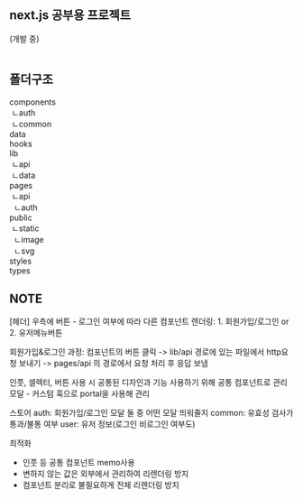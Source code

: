 ## next.js 공부용 프로젝트
(개발 중)
<br/><br/>


## 폴더구조
components  
 &nbsp;ㄴauth  
 &nbsp;ㄴcommon  
data  
hooks  
lib  
 &nbsp;ㄴapi  
 &nbsp;ㄴdata  
pages  
 &nbsp;ㄴapi  
  &nbsp;&nbsp;ㄴauth  
public  
 &nbsp;ㄴstatic  
  &nbsp;&nbsp;ㄴimage  
  &nbsp;&nbsp;ㄴsvg  
styles  
types  
  
## NOTE
[헤더]
우측에 버튼 - 로그인 여부에 따라 다른 컴포넌트 렌더링: 1. 회원가입/로그인   or   2. 유저메뉴버튼


회원가입&로그인 과정: 컴포넌트의 버튼 클릭 -> lib/api 경로에 있는 파일에서 http요청 보내기 -> pages/api 의 경로에서 요청 처리 후 응답 보냄


인풋, 셀렉터, 버튼 사용 시 공통된 디자인과 기능 사용하기 위해 공통 컴포넌트로 관리
모달 - 커스텀 훅으로 portal을 사용해 관리



스토어
auth: 회원가입/로그인 모달 둘 중 어떤 모달 띄워줄지
common: 유효성 검사가 통과/불통 여부
user: 유저 정보(로그인 비로그인 여부도)


최적화
- 인풋 등 공통 컴포넌트 memo사용
- 변하지 않는 값은 외부에서 관리하여 리렌더링 방지
- 컴포넌트 분리로 불필요하게 전체 리렌더링 방지

